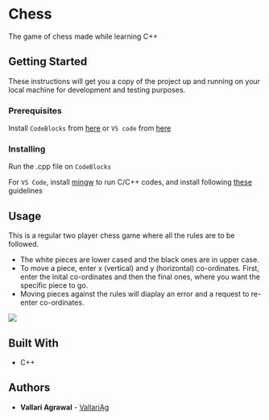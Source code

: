 # Chess

The game of chess made while learning C++

## Getting Started

These instructions will get you a copy of the project up and running on your local machine for development and testing purposes. 

### Prerequisites

Install `CodeBlocks` from [here](http://www.codeblocks.org/downloads/26) or `VS code` from [here]()


### Installing
Run the .cpp file on `CodeBlocks` 

For `VS Code`, install [mingw](https://sourceforge.net/projects/mingw-w64/) to run C/C++ codes, and install following [these](https://code.visualstudio.com/docs/cpp/config-mingw) guidelines 

## Usage

This is a regular two player chess game where all the rules are to be followed.

* The white pieces are lower cased and the black ones are in upper case.
* To move a piece, enter x (vertical) and y (horizontal) co-ordinates. First, enter the inital co-ordinates and then the final ones, where you want the specific piece to go.  
*  Moving pieces against the rules will diaplay an error and a request to re-enter co-ordinates.

![](https://i.imgur.com/RZVDULF.png)

## Built With

* C++


## Authors

* **Vallari Agrawal** - [VallariAg](https://github.com/VallariAg)


